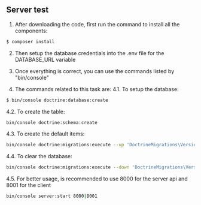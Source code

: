 ## Server test

1. After downloading the code, first run the command to install all the components:

```bash
$ composer install
```

2. Then setup the database credentials into the .env file for the DATABASE_URL variable

3. Once everything is correct, you can use the commands listed by "bin/console"

4. The commands related to this task are:
4.1. To setup the database:

```bash
$ bin/console doctrine:database:create
```

4.2. To create the table:

```bash
bin/console doctrine:schema:create
```

4.3. To create the default items:

```bash
bin/console doctrine:migrations:execute --up 'DoctrineMigrations\Version20210513225310'
```

4.4. To clear the database:

```bash
bin/console doctrine:migrations:execute --down 'DoctrineMigrations\Version20210513225310'
```

4.5. For better usage, is recommended to use 8000 for the server api and 8001 for the client
```bash
bin/console server:start 8000|8001
```